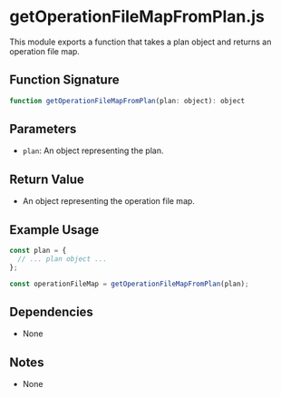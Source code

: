 # getOperationFileMapFromPlan.js

This module exports a function that takes a plan object and returns an operation file map.

## Function Signature

```javascript
function getOperationFileMapFromPlan(plan: object): object
```

## Parameters

- `plan`: An object representing the plan.

## Return Value

- An object representing the operation file map.

## Example Usage

```javascript
const plan = {
  // ... plan object ...
};

const operationFileMap = getOperationFileMapFromPlan(plan);
```

## Dependencies

- None

## Notes

- None